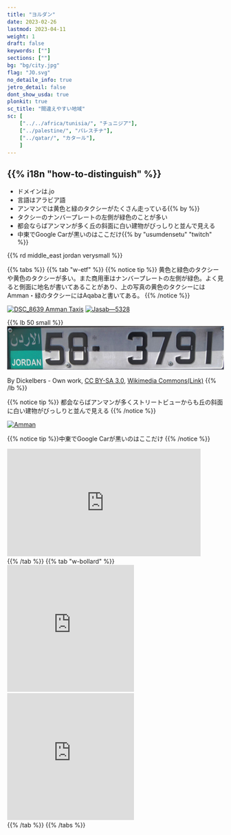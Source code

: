 ```yaml
---
title: "ヨルダン"
date: 2023-02-26
lastmod: 2023-04-11
weight: 1
draft: false
keywords: [""]
sections: [""]
bg: "bg/city.jpg"
flag: "JO.svg"
no_detaile_info: true
jetro_detail: false
dont_show_usda: true
plonkit: true
sc_title: "間違えやすい地域"
sc: [
    ["../../africa/tunisia/", "チュニジア"],
    ["../palestine/", "パレスチナ"],
    ["../qatar/", "カタール"],
    ]
---
```


<div class="main-desciption country-description">
    <h2 class="section-title">{{% i18n "how-to-distinguish" %}}</h2>
    <ul class="rule-list">
        <li>ドメインは<span class="quiz">.jo</span></li>
        <li>言語は<span class="quiz">アラビア語</span></li>
        <li>アンマンでは<span class="quiz">黄色と緑</span>のタクシーがたくさん走っている{{% by %}}</li>
        <li>タクシーのナンバープレートの左側が<span class="quiz">緑</span>色のことが多い</li>
        <li>都会ならばアンマンが多く丘の斜面に白い建物がびっしりと並んで見える</li>
        <li>中東でGoogle Carが<span class="quiz">黒い</span>のはここだけ{{% by "usumdensetu" "twitch" %}}</li>
    </ul>
    {{% rd middle_east jordan verysmall %}}
</div>

{{% tabs  %}}
{{% tab "w-etf" %}}
{{% notice tip %}}
<span class="quiz">黄色と緑</span>色のタクシーや黄色のタクシーが多い。また商用車はナンバープレートの左側が<span class="quiz">緑</span>色。よく見ると側面に地名が書いてあることがあり、上の写真の黄色のタクシーにはAmman・緑のタクシーにはAqabaと書いてある。
{{% /notice %}}
<div class="googlemap-if">
<a data-flickr-embed="true" href="https://www.flickr.com/photos/149417353@N02/30528609207" title="DSC_8639 Amman Taxis"><img src="https://live.staticflickr.com/1951/30528609207_a3f65baa58.jpg" width="500" height="333" alt="DSC_8639 Amman Taxis"/></a>
<a data-flickr-embed="true" href="https://www.flickr.com/photos/jasab/4542400121/in/photolist-7VoZit-2nTMPat-29QBrJz-kjL4Ht-7EwJZS-bc9DKt-dYX2Hn-2nJSky4-4s97BT-bc9qeK-bc9vAt-bc9rKV-bc9tLp-bc9o66-bc9yTx-bc9xd4-8CLYM-3bjhd-bxojc9-bc9AuT-5M8JU3-bc9GqK-bc9BPv-bc8Y66-bc9Kvi-bc9F82-9PoLGb-4FujFg-bc92yz-aZ6Nnt-bc9J5F-bc9afp-bc9eeB-aZ5haH-62rCQB-62vSWA-bc95La-8XFv8N-bc9LF4-2oBE5P4-bc9hrT-bc9g92-bc9ctz-gaK7y-6v3oxD-7vfBfT-2od3r98-2od8i7e-dcJohz-7kaLF2" title="Jasab—5328"><img src="https://live.staticflickr.com/4029/4542400121_0384a80903.jpg" width="500" height="375" alt="Jasab—5328"/></a><script async src="//embedr.flickr.com/assets/client-code.js" charset="utf-8"></script>
</div>

{{% lb 50 small %}}
![](2023-05-12-18-24-11.png)

By Dickelbers - Own work, <a href="https://creativecommons.org/licenses/by-sa/3.0/deed.ja">CC BY-SA 3.0</a>, <a href="https://commons.wikimedia.org/w/index.php?curid=18916267">Wikimedia Commons(Link)</a>
{{% /lb %}}

{{% notice tip %}}
都会ならばアンマンが多くストリートビューからも丘の斜面に白い建物がびっしりと並んで見える
{{% /notice %}}
<div class="googlemap-if">
<a data-flickr-embed="true" href="https://www.flickr.com/photos/cr01/5211016049/in/photolist-8WtPwi-iHjwYZ-CHuCzv-5jgGYF-2arBFEa-8WtDst-272fAco-24F4Q1J-8TA9ds-8kAcVz-dXdCXB-xSHJ3X-8kA4F2-dXdELB-8WtTS6-2bzi7Kn-tFPytf-dXjkaW-MWNzBR-iHjmca-2bLNiER-291Ljns-7XkjFJ-227XMyP-4nXLxY-dHdrbH-QH2xwU-2bDq9QA-FEm96G-2bGMTpR-yy7u8-2aB6fcL-2ajcTwX-b8BmdD-bWZi2F-qmrPa4-QyRBQb-aorQNx-FEKiX8-FEV2UT-4vBSWq-7r7Q9r-DFf8Xp-Fmu3Sq-2bLNz3V-F1Fsbp-PyL7Sj-FLd2ts-nN1ZUN-LaJ3Ud" title="Amman"><img src="https://live.staticflickr.com/4154/5211016049_9a9ab9571b.jpg" width="500" height="375" alt="Amman"/></a><script async src="//embedr.flickr.com/assets/client-code.js" charset="utf-8"></script>
</div>

{{% notice tip %}}中東でGoogle Carが<span class="quiz">黒い</span>のはここだけ
{{% /notice %}}
<div class="googlemap-if">
<iframe src="https://www.google.com/maps/embed?pb=!4v1686721751254!6m8!1m7!1sX85VIowtViJab75MmUsKnw!2m2!1d30.10541326031539!2d35.59332678661352!3f221.85901888975042!4f-31.232270970073003!5f2.683378308805699" width="450" height="250" style="border:0;" allowfullscreen="" loading="lazy" referrerpolicy="no-referrer-when-downgrade"></iframe>
</div>
{{% /tab %}}
{{% tab "w-bollard" %}}
<div class="googlemap-if">
<iframe src="https://www.google.com/maps/embed?pb=!4v1685810064268!6m8!1m7!1s9q_1BHSiQT377kWoLuKM7g!2m2!1d30.13776765375484!2d35.43563941409148!3f256.1131613575126!4f-8.037278360732032!5f3.2127736195138263" width="295" height="295" style="border:0;" allowfullscreen="" loading="lazy" referrerpolicy="no-referrer-when-downgrade"></iframe>
<iframe src="https://www.google.com/maps/embed?pb=!4v1685810139820!6m8!1m7!1sOhc_B3zlVkx2wLHvnCF3xA!2m2!1d30.13759226648691!2d35.43545368386853!3f14.49744529294755!4f-10.915381696443362!5f3.325193203789971" width="295" height="295" style="border:0;" allowfullscreen="" loading="lazy" referrerpolicy="no-referrer-when-downgrade"></iframe>
</div>
{{% /tab %}}
{{% /tabs %}}
